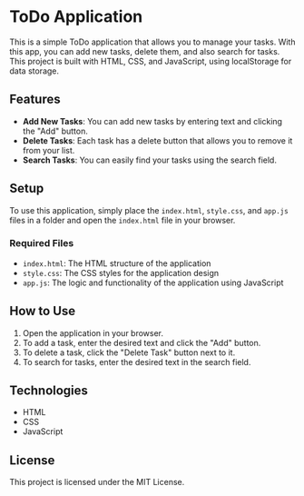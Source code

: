 # ToDo Application

This is a simple ToDo application that allows you to manage your tasks. With this app, you can add new tasks, delete them, and also search for tasks. This project is built with HTML, CSS, and JavaScript, using localStorage for data storage.

## Features

- **Add New Tasks**: You can add new tasks by entering text and clicking the "Add" button.
- **Delete Tasks**: Each task has a delete button that allows you to remove it from your list.
- **Search Tasks**: You can easily find your tasks using the search field.

## Setup

To use this application, simply place the `index.html`, `style.css`, and `app.js` files in a folder and open the `index.html` file in your browser.

### Required Files

- `index.html`: The HTML structure of the application
- `style.css`: The CSS styles for the application design
- `app.js`: The logic and functionality of the application using JavaScript

## How to Use

1. Open the application in your browser.
2. To add a task, enter the desired text and click the "Add" button.
3. To delete a task, click the "Delete Task" button next to it.
4. To search for tasks, enter the desired text in the search field.

## Technologies

- HTML
- CSS
- JavaScript


## License

This project is licensed under the MIT License.
